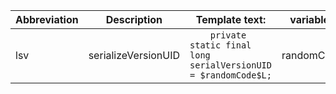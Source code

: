 | Abbreviation | Description | Template text: | variables | expression |
| ----- | ----- | ----- | ----- | ----- |
| lsv | serializeVersionUID | `    private static final long serialVersionUID = $randomCode$L;` | randomCode | groovyScript("new Random().nextLong()") |

